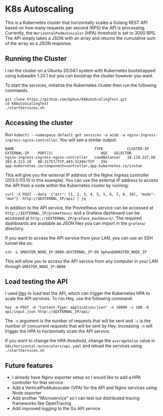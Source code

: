 # K8s Autoscaling

This is a Kubernetes cluster that horizontally scales a Golang REST API based on how many requests per second (RPS) the API is processing. Currently, the `HorizontalPodAutoscaler` (HPA) threshold is set to 3000 RPS. The API simply takes a JSON with an array and returns the cumulative sum of the array as a JSON response.

## Running the Cluster
I ran the cluster on a Ubuntu 20.04.1 system with Kubernetes bootstrapped using kubeadm 1.20.1 but you can boostrap the cluster however you want. 

To start the services, initialize the Kubernetes cluster then run the following commands.
```
git clone https://github.com/bphun/k8AutoScalingTest.git
cd k8AutoScalingTest
./startServices.sh
```

## Accessing the cluster
Run `kubectl --namespace default get services -o wide -w nginx-ingress-ingress-nginx-controller`. You will see a similar output:
```
NAME                                     TYPE           CLUSTER-IP      EXTERNAL-IP    PORT(S)                      AGE   SELECTOR
nginx-ingress-ingress-nginx-controller   LoadBalancer   10.110.227.68   203.0.113.10   80:31757/TCP,443:31344/TCP   29s   app.kubernetes.io/component=controller,app.kubernetes.io/instan
```

This will give you the external IP address of the Nginx ingress controller (203.0.113.10 in this example). You can use the external IP address to access the API from a node within the Kubernetes cluster by running:
```
curl -X POST --data '{"arr": [1, 2, 3, 4, 5, 5, 6, 7, 8, 10], "mode": "man"}' http://$EXTERNAL_IP/api/ | jq
```

In addition to the API service, the Prometheus service can be accessed at `http://$EXTERNAL_IP/prometheus/` and a Grafana dashboard can be accessed at `http://$EXTERNAL_IP/grafana_dashboard/`. The required dashboards are available as JSON files you can import in the `grafana/` directory.

If you want to access the API service from your LAN, you can use an SSH tunnel like so:
```
ssh -L $MASTER_NODE_IP:8000:$EXTERNAL_IP:80 bphan@$MASTER_NODE_IP
```
This will allow you to access the API service from any computer in your LAN through `$MASTER_NODE_IP:8000`

## Load testing the API
I used [Hey](https://github.com/rakyll/hey) to load test the API, which can trigger the Kubernetes HPA to scale the API services. To run Hey, use the following command:
```
hey -m POST -H "Content-Type: application/json" -n 10000 -c 100 -D api/input.json http://$EXTERNAL_IP/api/ 
```
The `-n` argument is the number of requests that will be sent and `-c` is the number of concurrent requests that will be sent by Hey. Increasing `-n` will trigger the HPA to horizontally scale the API service.

If you want to change the HPA threshold, change the `averageValue` value in `k8s/horizontal-autoscalers/api.yaml` and reload the services using `./startServices.sh`

## Future features
* I already have Nginx exporter setup so I would like to add a HPA controller for that service
* Add a VerticalPodAutoscaler (VPA) for the API and Nginx services using Node exporter
* Add another "Microservice" so I can test out distributed tracing frameworks like OpenTracing 
* Add improved logging to the Go API service